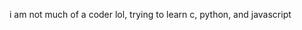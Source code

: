 i am not much of a coder lol, trying to learn c, python, and javascript

<!---
NotMuchOfACoder/NotMuchOfACoder is a ✨ special ✨ repository because its `README.md` (this file) appears on your GitHub profile.
You can click the Preview link to take a look at your changes.
--->
